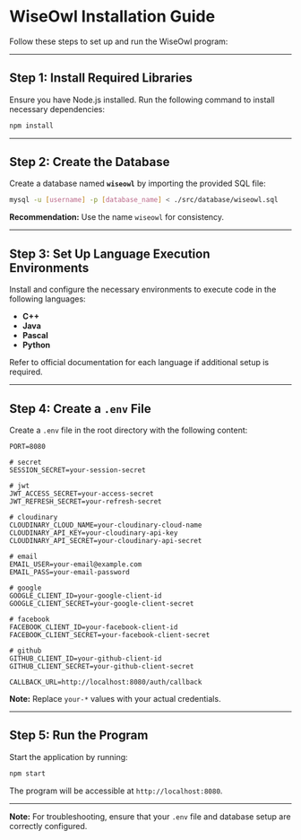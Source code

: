 
# WiseOwl Installation Guide

Follow these steps to set up and run the WiseOwl program:

---

## Step 1: Install Required Libraries
Ensure you have Node.js installed. Run the following command to install necessary dependencies:

```bash
npm install
```

---

## Step 2: Create the Database
Create a database named **`wiseowl`** by importing the provided SQL file:

```bash
mysql -u [username] -p [database_name] < ./src/database/wiseowl.sql
```

**Recommendation:** Use the name `wiseowl` for consistency.

---

## Step 3: Set Up Language Execution Environments
Install and configure the necessary environments to execute code in the following languages:

- **C++**
- **Java**
- **Pascal**
- **Python**

Refer to official documentation for each language if additional setup is required.

---

## Step 4: Create a `.env` File
Create a `.env` file in the root directory with the following content:

```env
PORT=8080

# secret
SESSION_SECRET=your-session-secret

# jwt
JWT_ACCESS_SECRET=your-access-secret
JWT_REFRESH_SECRET=your-refresh-secret

# cloudinary
CLOUDINARY_CLOUD_NAME=your-cloudinary-cloud-name
CLOUDINARY_API_KEY=your-cloudinary-api-key
CLOUDINARY_API_SECRET=your-cloudinary-api-secret

# email
EMAIL_USER=your-email@example.com
EMAIL_PASS=your-email-password

# google
GOOGLE_CLIENT_ID=your-google-client-id
GOOGLE_CLIENT_SECRET=your-google-client-secret

# facebook
FACEBOOK_CLIENT_ID=your-facebook-client-id
FACEBOOK_CLIENT_SECRET=your-facebook-client-secret

# github
GITHUB_CLIENT_ID=your-github-client-id
GITHUB_CLIENT_SECRET=your-github-client-secret

CALLBACK_URL=http://localhost:8080/auth/callback
```

**Note:** Replace `your-*` values with your actual credentials.

---

## Step 5: Run the Program
Start the application by running:

```bash
npm start
```

The program will be accessible at `http://localhost:8080`.

---

**Note:** For troubleshooting, ensure that your `.env` file and database setup are correctly configured.
